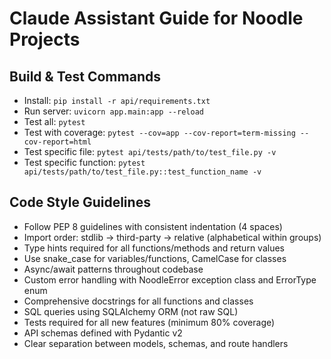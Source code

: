 # Claude Assistant Guide for Noodle Projects

## Build & Test Commands
- Install: `pip install -r api/requirements.txt`
- Run server: `uvicorn app.main:app --reload`
- Test all: `pytest`
- Test with coverage: `pytest --cov=app --cov-report=term-missing --cov-report=html`
- Test specific file: `pytest api/tests/path/to/test_file.py -v`
- Test specific function: `pytest api/tests/path/to/test_file.py::test_function_name -v`

## Code Style Guidelines
- Follow PEP 8 guidelines with consistent indentation (4 spaces)
- Import order: stdlib → third-party → relative (alphabetical within groups)
- Type hints required for all functions/methods and return values
- Use snake_case for variables/functions, CamelCase for classes
- Async/await patterns throughout codebase
- Custom error handling with NoodleError exception class and ErrorType enum
- Comprehensive docstrings for all functions and classes
- SQL queries using SQLAlchemy ORM (not raw SQL)
- Tests required for all new features (minimum 80% coverage)
- API schemas defined with Pydantic v2
- Clear separation between models, schemas, and route handlers